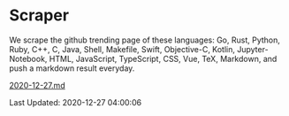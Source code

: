 # Scraper

We scrape the github trending page of these languages: Go, Rust, Python, Ruby, C++, C, Java, Shell, Makefile, Swift, Objective-C, Kotlin, Jupyter-Notebook, HTML, JavaScript, TypeScript, CSS, Vue, TeX, Markdown, and push a markdown result everyday.

[2020-12-27.md](https://github.com/yangwenmai/github-trending-backup/blob/master/2020-12-27.md)

Last Updated: 2020-12-27 04:00:06